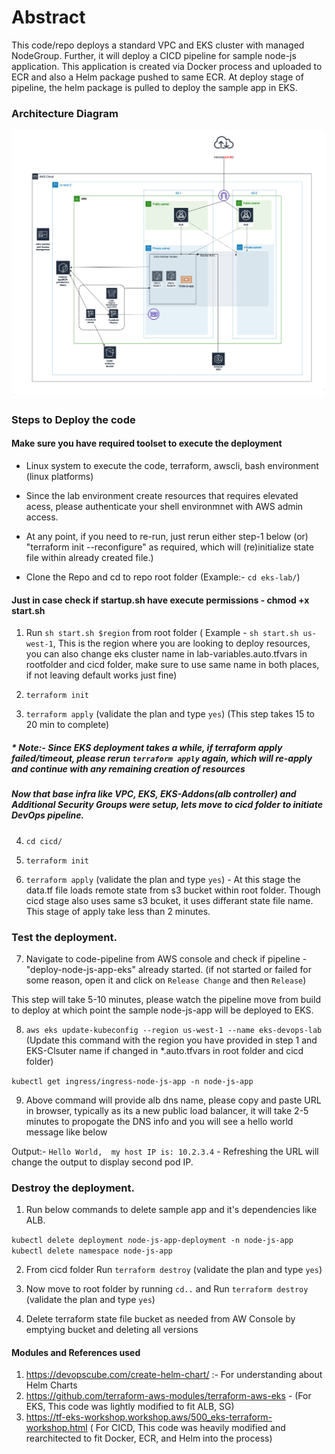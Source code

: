 # Abstract

  This code/repo deploys a standard VPC and EKS cluster with managed NodeGroup. Further, it will deploy a CICD pipeline for sample node-js application. This application is created via Docker process and uploaded to ECR and also a Helm package pushed to same ECR. At deploy stage of pipeline, the helm package is pulled to deploy the sample app in EKS.  
                                                                                                      
### Architecture Diagram 
![](eks-helm-lab.jpg)


### Steps to Deploy the code  
#### Make sure you have required toolset to execute the deployment
* Linux system to execute the code, terraform, awscli, bash environment (linux platforms)

* Since the lab environment create resources that requires elevated acess, please authenticate your shell environmnet with AWS admin access.  

* At any point, if you need to re-run, just rerun either step-1 below (or) "terraform init --reconfigure" as required, which will (re)initialize state file within already created file.)
* Clone the Repo and cd to repo root folder (Example:- `cd eks-lab/`)
#### Just in case check if startup.sh have execute permissions - chmod +x start.sh 

1) Run `sh start.sh $region` from root folder ( Example - `sh start.sh us-west-1`, This is the region where you are looking to deploy resources, you can also change eks cluster name in lab-variables.auto.tfvars in rootfolder and cicd folder, make sure to use same name in both places, if not leaving default works just fine)

2) `terraform init`

3) `terraform apply`  (validate the plan and type `yes`)  (This step takes 15 to 20 min to complete)
 
##### * Note:- Since EKS deployment takes a while, if terraform apply failed/timeout, please rerun `terraform apply` again, which will re-apply and continue with any remaining creation of resources
 
##### Now that base infra like VPC, EKS, EKS-Addons(alb controller) and Additional Security Groups were setup, lets move to cicd folder to initiate DevOps pipeline. 

4) `cd cicd/`

5) `terraform init`

6) `terraform apply`  (validate the plan and type `yes`) - At this stage the data.tf file loads remote state from s3 bucket within root folder. Though cicd stage also uses same s3 bcuket, it uses differant state file name.
This stage of apply take less than 2 minutes. 



###  Test the deployment. 

7) Navigate to code-pipeline from AWS console and check if  pipeline - "deploy-node-js-app-eks" already started. (if not started or failed for some reason, open it and click on `Release Change` and then `Release`)

 This step will take 5-10 minutes, please watch the pipeline move from build to deploy at which point the sample node-js-app will be deployed to EKS. 

8)  `aws eks update-kubeconfig --region us-west-1 --name eks-devops-lab`   (Update this command with the region you have provided in step 1 and EKS-Clsuter name if changed in *.auto.tfvars in root folder and cicd folder)

`kubectl get ingress/ingress-node-js-app -n node-js-app`

9) Above command will provide alb dns name, please copy and paste URL in browser, typically as its a new public load balancer, it will take 2-5 minutes to propogate the DNS info and you will see a hello world message like below 

Output:- `Hello World,  my host IP is: 10.2.3.4` - Refreshing the URL will change the output to display second pod IP. 



### Destroy the deployment. 

1) Run below commands to delete sample app and it's dependencies like ALB. 

`kubectl delete deployment node-js-app-deployment -n node-js-app`
`kubectl delete namespace node-js-app`

2) From cicd folder Run `terraform destroy` (validate the plan and type `yes`) 

3) Now move to root folder by running `cd..` and Run `terraform destroy` (validate the plan and type `yes`) 

4) Delete terraform state file bucket as needed from AW Console by emptying bucket and deleting all versions 



#### Modules and References used

1) https://devopscube.com/create-helm-chart/ :- For understanding about Helm Charts
2) https://github.com/terraform-aws-modules/terraform-aws-eks - (For EKS, This code was lightly modified to fit ALB, SG)
3) https://tf-eks-workshop.workshop.aws/500_eks-terraform-workshop.html ( For CICD, This code was heavily modified and rearchitected to fit Docker, ECR, and Helm into the process)
